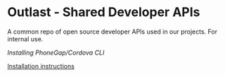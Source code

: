 Outlast - Shared Developer APIs
=================================

A common repo of open source developer APIs used in our projects. For internal use.

*Installing PhoneGap/Cordova CLI*

[Installation instructions](https://gist.github.com/outlast/ad1795c3ae64331f999d "Installation instructions")
